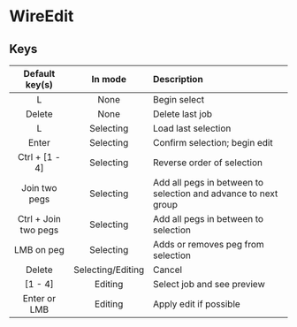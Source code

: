 # WireEdit

## Keys

|    Default key(s)    |      In mode      |                           Description                          |
|:--------------------:|:-----------------:|:---------------------------------------------------------------|
|           L          |        None       | Begin select                                                   |
|        Delete        |        None       | Delete last job                                                |
|           L          |     Selecting     | Load last selection                                            |
|         Enter        |     Selecting     | Confirm selection; begin edit                                  |
|    Ctrl + [1 - 4]    |     Selecting     | Reverse order of selection                                     |
|     Join two pegs    |     Selecting     | Add all pegs in between to selection and advance to next group |
| Ctrl + Join two pegs |     Selecting     | Add all pegs in between to selection                           |
|      LMB on peg      |     Selecting     | Adds or removes peg from selection                             |
|        Delete        | Selecting/Editing | Cancel                                                         |
|        [1 - 4]       |      Editing      | Select job and see preview                                     |
|     Enter or LMB     |      Editing      | Apply edit if possible                                         |
